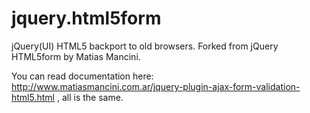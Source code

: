 jquery.html5form
===============

jQuery(UI) HTML5 backport to old browsers. Forked from jQuery HTML5form by Matias Mancini.

You can read documentation here: http://www.matiasmancini.com.ar/jquery-plugin-ajax-form-validation-html5.html , all is the same.